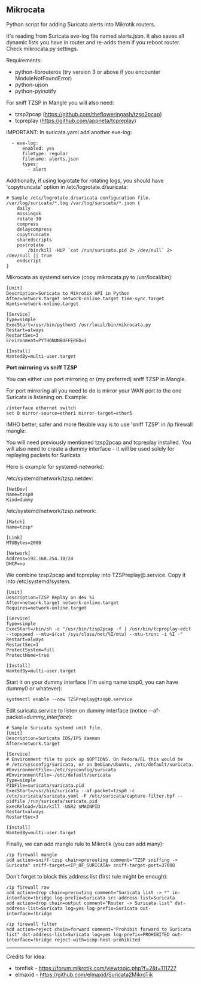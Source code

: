 ## Mikrocata

Python script for adding Suricata alerts into Mikrotik routers.

It's reading from Suricata eve-log file named alerts.json.
It also saves all dynamic lists you have in router and re-adds them if you reboot
router. Check mikrocata.py settings.


Requirements:
- python-librouteros (try version 3 or above if you encounter ModuleNotFoundError)
- python-ujson
- python-pyinotify

For sniff TZSP in Mangle you will also need:
- tzsp2pcap (https://github.com/thefloweringash/tzsp2pcap)
- tcpreplay (https://github.com/appneta/tcpreplay)

IMPORTANT: In suricata.yaml add another eve-log:
```
  - eve-log:
      enabled: yes
      filetype: regular
      filename: alerts.json
      types:
        - alert
```

Additionally, if using logrotate for rotating logs, you should have 'copytruncate' option in /etc/logrotate.d/suricata:
```
# Sample /etc/logrotate.d/suricata configuration file.
/var/log/suricata/*.log /var/log/suricata/*.json {
    daily
    missingok
    rotate 30
    compress
    delaycompress
    copytruncate
    sharedscripts
    postrotate
        /bin/kill -HUP `cat /run/suricata.pid 2> /dev/null` 2> /dev/null || true
    endscript
}
```

Mikrocata as systemd service (copy mikrocata.py to /usr/local/bin):

```
[Unit]
Description=Suricata to Mikrotik API in Python
After=network.target network-online.target time-sync.target
Wants=network-online.target

[Service]
Type=simple
ExecStart=/usr/bin/python3 /usr/local/bin/mikrocata.py
Restart=always
RestartSec=3
Environment=PYTHONUNBUFFERED=1

[Install]
WantedBy=multi-user.target
```

**Port mirroring vs sniff TZSP**

You can either use port mirroring or (my preferred) sniff TZSP in Mangle.

For port mirroring all you need to do is mirror your WAN port to the one 
Suricata is listening on. Example:
```
/interface ethernet switch
set 0 mirror-source=ether1 mirror-target=ether5
```

IMHO better, safer and more flexible way is to use 'sniff TZSP' in /ip firewall mangle:

You will need previously mentioned tzsp2pcap and tcpreplay installed.
You will also need to create a dummy interface - it will be used solely for replaying
packets for Suricata.

Here is example for systemd-networkd:

/etc/systemd/network/tzsp.netdev:
```
[NetDev]
Name=tzsp0
Kind=dummy
```
/etc/systemd/network/tzsp.network:
```
[Match]
Name=tzsp*

[Link]
MTUBytes=2000

[Network]
Address=192.168.254.10/24
DHCP=no
```

We combine tzsp2pcap and tcpreplay into TZSPreplay@.service. 
Copy it into /etc/systemd/system.
```
[Unit]
Description=TZSP Replay on dev %i
After=network.target network-online.target
Requires=network-online.target

[Service]
Type=simple
ExecStart=/bin/sh -c "/usr/bin/tzsp2pcap -f | /usr/bin/tcpreplay-edit --topspeed --mtu=$(cat /sys/class/net/%I/mtu) --mtu-trunc -i %I -"
Restart=always
RestartSec=3
ProtectSystem=full
ProtectHome=true

[Install]
WantedBy=multi-user.target
```

Start it on your dummy interface (I'm using name tzsp0, you can have dummy0 or whatever):
```
systemctl enable --now TZSPreplay@tzsp0.service
```

Edit suricata.service to listen on dummy interface (notice --af-packet=*dummy_interface*):
```
# Sample Suricata systemd unit file.
[Unit]
Description=Suricata IDS/IPS daemon
After=network.target

[Service]
# Environment file to pick up $OPTIONS. On Fedora/EL this would be
# /etc/sysconfig/suricata, or on Debian/Ubuntu, /etc/default/suricata.
#EnvironmentFile=-/etc/sysconfig/suricata
#EnvironmentFile=-/etc/default/suricata
Type=simple
PIDFile=suricata/suricata.pid
ExecStart=/usr/bin/suricata --af-packet=tzsp0 -c /etc/suricata/suricata.yaml -F /etc/suricata/capture-filter.bpf --pidfile /run/suricata/suricata.pid
ExecReload=/bin/kill -USR2 $MAINPID
Restart=always
RestartSec=3

[Install]
WantedBy=multi-user.target
```

Finally, we can add mangle rule to Mikrotik (you can add many):
```
/ip firewall mangle
add action=sniff-tzsp chain=prerouting comment="TZSP sniffing -> Suricata" sniff-target=<IP_OF_SURICATA> sniff-target-port=37008
```

Don't forget to block this address list (first rule might be enough):
```
/ip firewall raw
add action=drop chain=prerouting comment="Suricata list -> *" in-interface=!bridge log-prefix=Suricata src-address-list=Suricata
add action=drop chain=output comment="Router -> Suricata list" dst-address-list=Suricata log=yes log-prefix=Suricata out-interface=!bridge

/ip firewall filter
add action=reject chain=forward comment="Prohibit forward to Suricata list" dst-address-list=Suricata log=yes log-prefix=PROHIBITED out-interface=!bridge reject-with=icmp-host-prohibited
```

--------------------------------------------------------------------
Credits for idea:
- tomfisk - https://forum.mikrotik.com/viewtopic.php?f=2&t=111727
- elmaxid - https://github.com/elmaxid/Suricata2MikroTik
